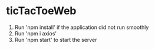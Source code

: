 # ticTacToeWeb

1. Run 'npm install' if the application did not run smoothly
2. Run 'npm i axios'
3. Run 'npm start' to start the server